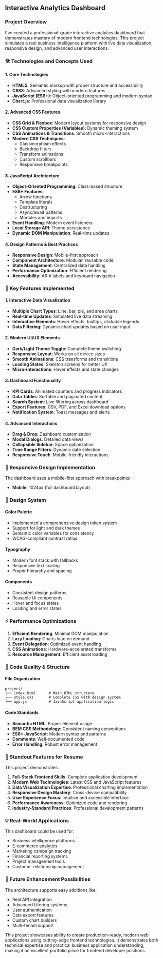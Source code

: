 ## Interactive Analytics Dashboard 

### **Project Overview**
I've created a professional-grade interactive analytics dashboard that demonstrates mastery of modern frontend technologies. This project simulates a real business intelligence platform with live data visualization, responsive design, and advanced user interactions.

### **🛠️ Technologies and Concepts Used**

#### **1. Core Technologies**
- **HTML5**: Semantic markup with proper structure and accessibility
- **CSS3**: Advanced styling with modern features
- **JavaScript (ES6+)**: Object-oriented programming and modern syntax
- **Chart.js**: Professional data visualization library

#### **2. Advanced CSS Features**
- **CSS Grid & Flexbox**: Modern layout systems for responsive design
- **CSS Custom Properties (Variables)**: Dynamic theming system
- **CSS Animations & Transitions**: Smooth micro-interactions
- **Modern CSS Techniques**:
  - Glassmorphism effects
  - Backdrop filters
  - Transform animations
  - Custom scrollbars
  - Responsive breakpoints

#### **3. JavaScript Architecture**
- **Object-Oriented Programming**: Class-based structure
- **ES6+ Features**:
  - Arrow functions
  - Template literals
  - Destructuring
  - Async/await patterns
  - Modules and imports
- **Event Handling**: Modern event listeners
- **Local Storage API**: Theme persistence
- **Dynamic DOM Manipulation**: Real-time updates

#### **4. Design Patterns & Best Practices**
- **Responsive Design**: Mobile-first approach
- **Component Architecture**: Modular, reusable code
- **State Management**: Centralized data handling
- **Performance Optimization**: Efficient rendering
- **Accessibility**: ARIA labels and keyboard navigation

### **🎯 Key Features Implemented**

#### **1. Interactive Data Visualization**
- **Multiple Chart Types**: Line, bar, pie, and area charts
- **Real-time Updates**: Simulated live data streaming
- **Interactive Elements**: Hover effects, tooltips, clickable legends
- **Data Filtering**: Dynamic chart updates based on user input

#### **2. Modern UI/UX Elements**
- **Dark/Light Theme Toggle**: Complete theme switching
- **Responsive Layout**: Works on all device sizes
- **Smooth Animations**: CSS transforms and transitions
- **Loading States**: Skeleton screens for better UX
- **Micro-interactions**: Hover effects and state changes

#### **3. Dashboard Functionality**
- **KPI Cards**: Animated counters and progress indicators
- **Data Tables**: Sortable and paginated content
- **Search System**: Live filtering across dashboard
- **Export Features**: CSV, PDF, and Excel download options
- **Notification System**: Toast messages and alerts

#### **4. Advanced Interactions**
- **Drag & Drop**: Dashboard customization
- **Modal Dialogs**: Detailed data views
- **Collapsible Sidebar**: Space optimization
- **Time Range Filters**: Dynamic date selection
- **Responsive Touch**: Mobile-friendly interactions

### **📱 Responsive Design Implementation**

The dashboard uses a mobile-first approach with breakpoints:
- **Mobile**:  1024px (full dashboard layout)

### **🎨 Design System**

#### **Color Palette**
- Implemented a comprehensive design token system
- Support for light and dark themes
- Semantic color variables for consistency
- WCAG-compliant contrast ratios

#### **Typography**
- Modern font stack with fallbacks
- Responsive text scaling
- Proper hierarchy and spacing

#### **Components**
- Consistent design patterns
- Reusable UI components
- Hover and focus states
- Loading and error states

### **⚡ Performance Optimizations**

1. **Efficient Rendering**: Minimal DOM manipulation
2. **Lazy Loading**: Charts load on demand
3. **Event Delegation**: Optimized event handling
4. **CSS Animations**: Hardware-accelerated transforms
5. **Resource Management**: Efficient asset loading

### **🔧 Code Quality & Structure**

#### **File Organization**
```
project/
├── index.html      # Main HTML structure
├── style.css       # Complete CSS with design system
└── app.js          # JavaScript application logic
```

#### **Code Standards**
- **Semantic HTML**: Proper element usage
- **BEM CSS Methodology**: Consistent naming conventions
- **ES6+ JavaScript**: Modern syntax and patterns
- **Comments**: Well-documented code
- **Error Handling**: Robust error management

### **🚀 Standout Features for Resume**

This project demonstrates:

1. **Full-Stack Frontend Skills**: Complete application development
2. **Modern Web Technologies**: Latest CSS and JavaScript features
3. **Data Visualization Expertise**: Professional charting implementation
4. **Responsive Design Mastery**: Cross-device compatibility
5. **User Experience Focus**: Intuitive and accessible interface
6. **Performance Awareness**: Optimized code and rendering
7. **Industry-Standard Practices**: Professional development patterns

### **💡 Real-World Applications**

This dashboard could be used for:
- Business intelligence platforms
- E-commerce analytics
- Marketing campaign tracking
- Financial reporting systems
- Project management tools
- Customer relationship management

### **🔄 Future Enhancement Possibilities**

The architecture supports easy additions like:
- Real API integration
- Advanced filtering systems
- User authentication
- Data export features
- Custom chart builders
- Multi-tenant support

This project showcases ability to create production-ready, modern web applications using cutting-edge frontend technologies. It demonstrates both technical expertise and practical business application understanding, making it an excellent portfolio piece for frontend developer positions.

